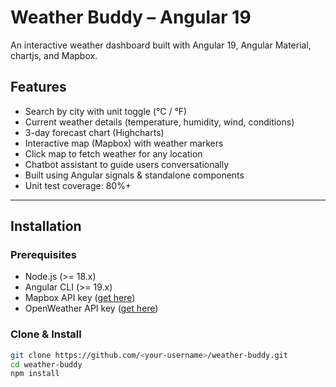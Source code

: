 #  Weather Buddy – Angular 19

An interactive weather dashboard built with Angular 19, Angular Material, chartjs, and Mapbox.

##  Features
- Search by city with unit toggle (°C / °F)
- Current weather details (temperature, humidity, wind, conditions)
- 3-day forecast chart (Highcharts)
- Interactive map (Mapbox) with weather markers
- Click map to fetch weather for any location
- Chatbot assistant to guide users conversationally
- Built using Angular signals & standalone components
- Unit test coverage: 80%+

---

##  Installation

### Prerequisites
- Node.js (>= 18.x)
- Angular CLI (>= 19.x)
- Mapbox API key ([get here](https://account.mapbox.com/))
- OpenWeather API key ([get here](https://openweathermap.org/api))

### Clone & Install
```bash
git clone https://github.com/<your-username>/weather-buddy.git
cd weather-buddy
npm install
